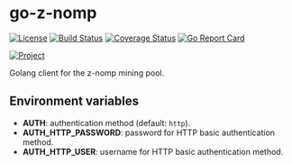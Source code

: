 # go-z-nomp

[![License](https://img.shields.io/badge/license-Apache%20License%202.0-blue.svg?style=flat)][license]
[![Build Status](https://travis-ci.org/steenzout/go-z-nomp.svg?branch=master)](https://travis-ci.org/steenzout/go-z-nomp/)
[![Coverage Status](https://coveralls.io/repos/steenzout/go-z-nomp/badge.svg?branch=master&service=github)](https://coveralls.io/github/steenzout/go-z-nomp?branch=master)
[![Go Report Card](https://goreportcard.com/badge/github.com/steenzout/go-z-nomp)](https://goreportcard.com/report/github.com/steenzout/go-z-nomp)

[![Project](https://www.openhub.net/p/go-steenzout-cmt-znomp/widgets/project_thin_badge.gif)][project]

Golang client for the z-nomp mining pool.

## Environment variables

- **AUTH**: authentication method (default: `http`).
- **AUTH_HTTP_PASSWORD**: password for HTTP basic authentication method.
- **AUTH_HTTP_USER**: username for HTTP basic authentication method.

[license]:  https://raw.githubusercontent.com/steenzout/go-z-nomp/master/LICENSE   "Apache License 2.0"
[project]:  https://www.openhub.net/p/go-steenzout-cmt-znomp/    "OpenHub project page"

